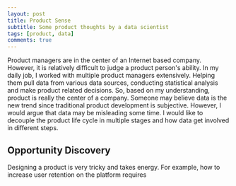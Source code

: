```yaml
---
layout: post
title: Product Sense
subtitle: Some product thoughts by a data scientist
tags: [product, data]
comments: true
---
```


Product managers are in the center of an Internet based company. However, it is relatively difficult to judge a product person's ability. In my daily job, I worked with multiple product managers extensively. Helping them pull data from various data sources, conducting statistical analysis and make product related decisions. So, based on my understanding, product is really the center of a company. Someone may believe data is the new trend since traditional product development is subjective. However, I would argue that data may be misleading some time. I would like to decouple the product life cycle in multiple stages and how data get involved in different steps.


## Opportunity Discovery

Designing a product is very tricky and takes energy. For example, how to increase user retention on the platform requires  
